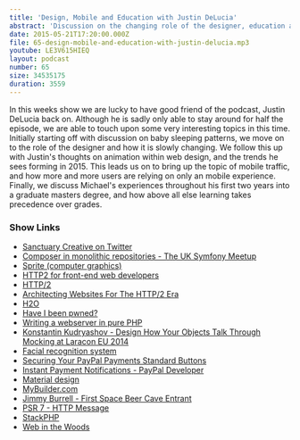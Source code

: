 ```yaml
---
title: 'Design, Mobile and Education with Justin DeLucia'
abstract: 'Discussion on the changing role of the designer, education and mobile'
date: 2015-05-21T17:20:00.000Z
file: 65-design-mobile-and-education-with-justin-delucia.mp3
youtube: LE3V615HIEQ
layout: podcast
number: 65
size: 34535175
duration: 3559
---
```


In this weeks show we are lucky to have good friend of the podcast, Justin DeLucia back on.
Although he is sadly only able to stay around for half the episode, we are able to touch upon some very interesting topics in this time.
Initially starting off with discussion on baby sleeping patterns, we move on to the role of the designer and how it is slowly changing.
We follow this up with Justin's thoughts on animation within web design, and the trends he sees forming in 2015.
This leads us on to bring up the topic of mobile traffic, and how more and more users are relying on only an mobile experience.
Finally, we discuss Michael's experiences throughout his first two years into a graduate masters degree, and how above all else learning takes precedence over grades.

### Show Links

- [Sanctuary Creative on Twitter](https://twitter.com/sanctuarycreat)
- [Composer in monolithic repositories - The UK Symfony Meetup](http://www.meetup.com/symfony/events/192889222/)
- [Sprite (computer graphics)](http://en.wikipedia.org/wiki/Sprite_%28computer_graphics%29)
- [HTTP2 for front-end web developers](https://mattwilcox.net/web-development/http2-for-front-end-web-developers)
- [HTTP/2](http://en.wikipedia.org/wiki/HTTP/2#Goals)
- [Architecting Websites For The HTTP/2 Era](https://ma.ttias.be/architecting-websites-http2-era/)
- [H2O](https://h2o.github.io/)
- [Have I been pwned?](https://haveibeenpwned.com/)
- [Writing a webserver in pure PHP](http://station.clancats.com/writing-a-webserver-in-pure-php/)
- [Konstantin Kudryashov - Design How Your Objects Talk Through Mocking at Laracon EU 2014](https://www.youtube.com/watch?v=X6y-OyMPqfw)
- [Facial recognition system](http://en.wikipedia.org/wiki/Facial_recognition_system)
- [Securing Your PayPal Payments Standard Buttons](https://developer.paypal.com/docs/classic/paypal-payments-standard/integration-guide/encryptedwebpayments/)
- [Instant Payment Notifications -  PayPal Developer](https://developer.paypal.com/docs/classic/products/instant-payment-notification/)
- [Material design](http://www.google.com/design/spec/material-design/introduction.html)
- [MyBuilder.com](http://www.mybuilder.com/)
- [Jimmy Burrell - First Space Beer Cave Entrant](https://twitter.com/jimmydburrell/status/600720942705287168)
- [PSR 7 - HTTP Message](https://github.com/php-fig/fig-standards/blob/master/accepted/PSR-7-http-message.md)
- [StackPHP](http://stackphp.com/)
- [Web in the Woods](http://www.webinthewoods.co.uk/)
